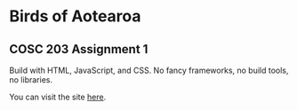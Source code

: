 # Birds of Aotearoa
## COSC 203 Assignment 1

Build with HTML, JavaScript, and CSS. No fancy frameworks, no build tools, no libraries.

You can visit the site [here](https://nicje229.cspages.otago.ac.nz/nz-birds/).